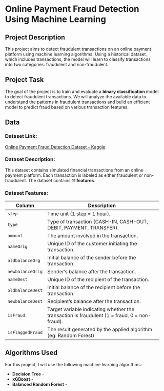 # Online Payment Fraud Detection Using Machine Learning

## Project Description
This project aims to detect fraudulent transactions on an online payment platform using machine learning algorithms. Using a historical dataset, which includes transactions, the model will learn to classify transactions into two categories: fraudulent and non-fraudulent.

## Project Task
The goal of the project is to train and evaluate a **binary classification** model to detect fraudulent transactions. We will analyze the available data to understand the patterns in fraudulent transactions and build an efficient model to predict fraud based on various transaction features.

## Data

### Dataset Link:
[Online Payment Fraud Detection Dataset - Kaggle](https://www.kaggle.com/datasets/jainilcoder/online-payment-fraud-detection/data)

### Dataset Description:
This dataset contains simulated financial transactions from an online payment platform. Each transaction is labeled as either fraudulent or non-fraudulent. The dataset contains **11 features**.

### Dataset Features:

| Column            | Description                                                    |
|-------------------|----------------------------------------------------------------|
| `step`            | Time unit (1 step = 1 hour).                                   |
| `type`            | Type of transaction (CASH-IN, CASH-OUT, DEBIT, PAYMENT, TRANSFER). |
| `amount`          | The amount involved in the transaction.                        |
| `nameOrig`        | Unique ID of the customer initiating the transaction.          |
| `oldbalanceOrg`   | Initial balance of the sender before the transaction.          |
| `newbalanceOrig`  | Sender’s balance after the transaction.                        |
| `nameDest`        | Unique ID of the recipient of the transaction.                 |
| `oldbalanceDest`  | Initial balance of the recipient before the transaction.       |
| `newbalanceDest`  | Recipient’s balance after the transaction.                     |
| `isFraud`         | Target variable indicating whether the transaction is fraudulent (1 = fraud, 0 = non-fraud). |
| `isFlaggedFraud`  | The result generated by the applied algorithm (eg: Random Forest)|

## Algorithms Used
For this project, I will use the following machine learning algorithms:
- **Decision Tree** -
- **xGBoost** -
- **Balanced Random Forest** -
